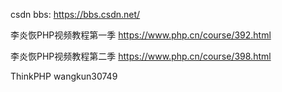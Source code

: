 csdn bbs:
https://bbs.csdn.net/

李炎恢PHP视频教程第一季
https://www.php.cn/course/392.html

李炎恢PHP视频教程第二季
https://www.php.cn/course/398.html

ThinkPHP
wangkun30749
